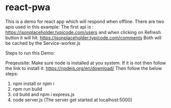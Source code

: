 # react-pwa
This is a demo for react app which will respond when offline. 
There are two apis used in this example: 
The first api is :  https://jsonplaceholder.typicode.com/users and when clicking on Refresh button it will hit: https://jsonplaceholder.typicode.com/comments 
Both will be cached by the Service-worker.js 


Steps to run this Demo:

Preqeuisite: Make sure node is installed at you system. If it is not then follow the link to install it: https://nodejs.org/en/download/
Then follow the below steps: 

1. npm install or npm i
2. npm run build 
3. cd build and npm i express.js
4. node server.js (The server get started at localhost:5000)
